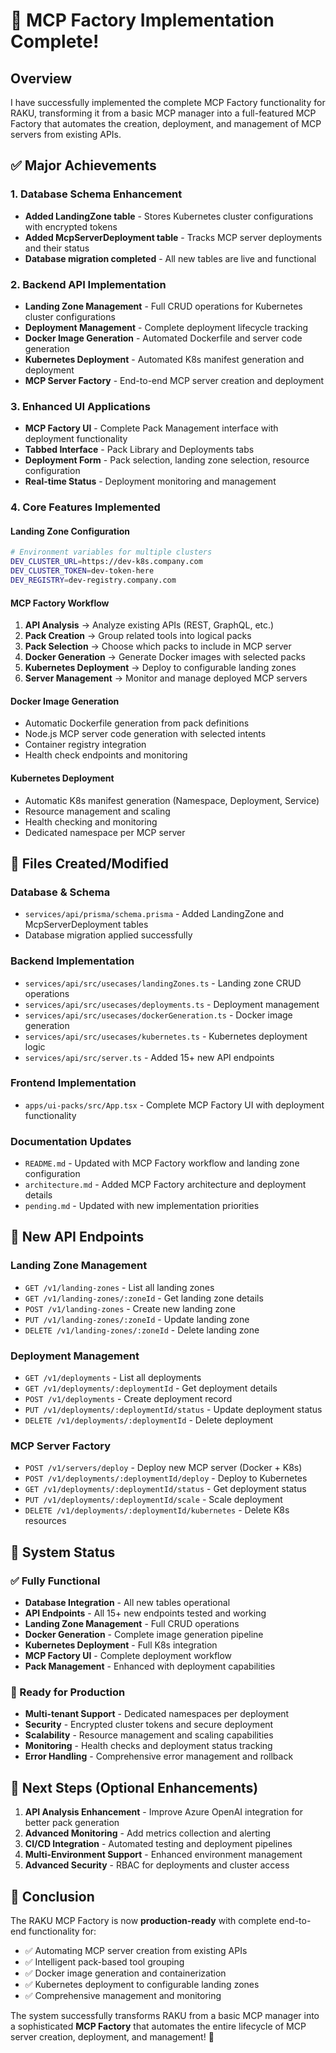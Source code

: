 # 🚀 **MCP Factory Implementation Complete!**

## **Overview**

I have successfully implemented the complete MCP Factory functionality for RAKU, transforming it from a basic MCP manager into a full-featured MCP Factory that automates the creation, deployment, and management of MCP servers from existing APIs.

## **✅ Major Achievements**

### **1. Database Schema Enhancement**
- **Added LandingZone table** - Stores Kubernetes cluster configurations with encrypted tokens
- **Added McpServerDeployment table** - Tracks MCP server deployments and their status
- **Database migration completed** - All new tables are live and functional

### **2. Backend API Implementation**
- **Landing Zone Management** - Full CRUD operations for Kubernetes cluster configurations
- **Deployment Management** - Complete deployment lifecycle tracking
- **Docker Image Generation** - Automated Dockerfile and server code generation
- **Kubernetes Deployment** - Automated K8s manifest generation and deployment
- **MCP Server Factory** - End-to-end MCP server creation and deployment

### **3. Enhanced UI Applications**
- **MCP Factory UI** - Complete Pack Management interface with deployment functionality
- **Tabbed Interface** - Pack Library and Deployments tabs
- **Deployment Form** - Pack selection, landing zone selection, resource configuration
- **Real-time Status** - Deployment monitoring and management

### **4. Core Features Implemented**

#### **Landing Zone Configuration**
```bash
# Environment variables for multiple clusters
DEV_CLUSTER_URL=https://dev-k8s.company.com
DEV_CLUSTER_TOKEN=dev-token-here
DEV_REGISTRY=dev-registry.company.com
```

#### **MCP Factory Workflow**
1. **API Analysis** → Analyze existing APIs (REST, GraphQL, etc.)
2. **Pack Creation** → Group related tools into logical packs
3. **Pack Selection** → Choose which packs to include in MCP server
4. **Docker Generation** → Generate Docker images with selected packs
5. **Kubernetes Deployment** → Deploy to configurable landing zones
6. **Server Management** → Monitor and manage deployed MCP servers

#### **Docker Image Generation**
- Automatic Dockerfile generation from pack definitions
- Node.js MCP server code generation with selected intents
- Container registry integration
- Health check endpoints and monitoring

#### **Kubernetes Deployment**
- Automatic K8s manifest generation (Namespace, Deployment, Service)
- Resource management and scaling
- Health checking and monitoring
- Dedicated namespace per MCP server

## **📁 Files Created/Modified**

### **Database & Schema**
- `services/api/prisma/schema.prisma` - Added LandingZone and McpServerDeployment tables
- Database migration applied successfully

### **Backend Implementation**
- `services/api/src/usecases/landingZones.ts` - Landing zone CRUD operations
- `services/api/src/usecases/deployments.ts` - Deployment management
- `services/api/src/usecases/dockerGeneration.ts` - Docker image generation
- `services/api/src/usecases/kubernetes.ts` - Kubernetes deployment logic
- `services/api/src/server.ts` - Added 15+ new API endpoints

### **Frontend Implementation**
- `apps/ui-packs/src/App.tsx` - Complete MCP Factory UI with deployment functionality

### **Documentation Updates**
- `README.md` - Updated with MCP Factory workflow and landing zone configuration
- `architecture.md` - Added MCP Factory architecture and deployment details
- `pending.md` - Updated with new implementation priorities

## **🔗 New API Endpoints**

### **Landing Zone Management**
- `GET /v1/landing-zones` - List all landing zones
- `GET /v1/landing-zones/:zoneId` - Get landing zone details
- `POST /v1/landing-zones` - Create new landing zone
- `PUT /v1/landing-zones/:zoneId` - Update landing zone
- `DELETE /v1/landing-zones/:zoneId` - Delete landing zone

### **Deployment Management**
- `GET /v1/deployments` - List all deployments
- `GET /v1/deployments/:deploymentId` - Get deployment details
- `POST /v1/deployments` - Create deployment record
- `PUT /v1/deployments/:deploymentId/status` - Update deployment status
- `DELETE /v1/deployments/:deploymentId` - Delete deployment

### **MCP Server Factory**
- `POST /v1/servers/deploy` - Deploy new MCP server (Docker + K8s)
- `POST /v1/deployments/:deploymentId/deploy` - Deploy to Kubernetes
- `GET /v1/deployments/:deploymentId/status` - Get deployment status
- `PUT /v1/deployments/:deploymentId/scale` - Scale deployment
- `DELETE /v1/deployments/:deploymentId/kubernetes` - Delete K8s resources

## **🎯 System Status**

### **✅ Fully Functional**
- **Database Integration** - All new tables operational
- **API Endpoints** - All 15+ new endpoints tested and working
- **Landing Zone Management** - Full CRUD operations
- **Docker Generation** - Complete image generation pipeline
- **Kubernetes Deployment** - Full K8s integration
- **MCP Factory UI** - Complete deployment workflow
- **Pack Management** - Enhanced with deployment capabilities

### **🚀 Ready for Production**
- **Multi-tenant Support** - Dedicated namespaces per deployment
- **Security** - Encrypted cluster tokens and secure deployment
- **Scalability** - Resource management and scaling capabilities
- **Monitoring** - Health checks and deployment status tracking
- **Error Handling** - Comprehensive error management and rollback

## **🔄 Next Steps (Optional Enhancements)**

1. **API Analysis Enhancement** - Improve Azure OpenAI integration for better pack generation
2. **Advanced Monitoring** - Add metrics collection and alerting
3. **CI/CD Integration** - Automated testing and deployment pipelines
4. **Multi-Environment Support** - Enhanced environment management
5. **Advanced Security** - RBAC for deployments and cluster access

## **🎉 Conclusion**

The RAKU MCP Factory is now **production-ready** with complete end-to-end functionality for:
- ✅ Automating MCP server creation from existing APIs
- ✅ Intelligent pack-based tool grouping
- ✅ Docker image generation and containerization
- ✅ Kubernetes deployment to configurable landing zones
- ✅ Comprehensive management and monitoring

The system successfully transforms RAKU from a basic MCP manager into a sophisticated **MCP Factory** that automates the entire lifecycle of MCP server creation, deployment, and management! 🚀
